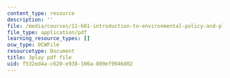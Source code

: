 ```yaml
---
content_type: resource
description: ''
file: /media/courses/11-601-introduction-to-environmental-policy-and-planning-fall-2016/f532ed4ac620e938106a089ef9946d02_U_sZrNjbj1I.pdf
file_type: application/pdf
learning_resource_types: []
ocw_type: OCWFile
resourcetype: Document
title: 3play pdf file
uid: f532ed4a-c620-e938-106a-089ef9946d02
---
```

